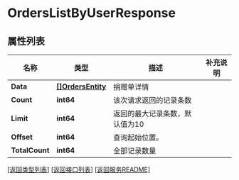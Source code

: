 # OrdersListByUserResponse

## 属性列表

名称 | 类型 | 描述 | 补充说明
------------ | ------------- | ------------- | -------------
**Data** | [**[]OrdersEntity**](OrdersEntity.md) | 捐赠单详情 | 
**Count** | **int64** | 该次请求返回的记录条数 | 
**Limit** | **int64** | 返回的最大记录条数，默认值为10 | 
**Offset** | **int64** | 查询起始位置。 | 
**TotalCount** | **int64** | 全部记录数量 | 

[\[返回类型列表\]](README.md#类型列表)
[\[返回接口列表\]](README.md#接口列表)
[\[返回服务README\]](README.md)


